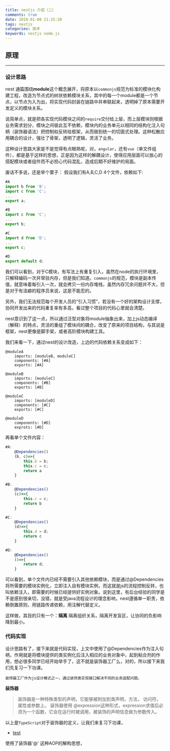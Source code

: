 ```yaml
---
title: nestjs 介绍（二）
comments: true
date: 2018-01-08 21:25:20
tags: nestjs
categories: 技术
keywords: nestjs node.js
---
```


## 原理
---

### 设计思路

nest 通篇围绕**module**这个概念展开，将原本以`commonjs`规范为标准的模块化构建工程，改造为节点式的树状依赖模块关系，其中的每一个module都是一个节点，以节点为入为出，将实现代码封装在链路中并串联起来，透明掉了原本需要开发定义的模块关系。

说简单点，就是把各实现代码模块之间的`require`交付给上层，而上层模块则根据业务需求划分，模块之间彼此互不依赖，模块内的业务单元以相同的结构化注入句柄（装饰器语法）把控制权反转给框架，从而做到统一的切面式处理。这种松散应用耦合的设计，强壮了骨架，透明了逻辑，灵活了业务。

这种设计思路大家是不是觉得有点眼熟呢，对，`angular`，还有`vue`（单文件组件），都是基于这样的思想，正是因为这样的解耦设计，使得应用层面可以放心的搭配模块或者组件而不必担心代码混乱，造成后期不好维护的局面。

废话不多说，还是举个栗子：
假设我们有A,B,C,D 4个文件，依赖如下:
```js
#A
import b from 'B';
import c from 'C';
...
export a;
```
```js
#B
import c from 'C';
...
export b;
```
```js
#C
import d from 'D';
...
export c;
```
```js
#D
export default d;
```
我们可以看到，对于C模块，有写法上有重复引入，虽然在node的执行环境里，只解释编码一次并常驻内存，但是我们知道。`commonjs`的规范，模块是副本传值，就意味着每引入一次，就会拷贝一份内存堆栈，虽然内存冗余问题并不大，但是对于有洁癖的程序员来说，这是不能忍的。

另外，我们无法规范每个开发人员的“引入习惯”，若没有一个好的架构设计支撑，协同开发出来的代码重复率有多高，看过整个项目的代码心里就会清楚。

nest意识到了这一点，所以通过泛型对象将module抽象出来，加上js动态编译（解释）的特点，灵活的重组了模块间的耦合，改变了原来的项目结构，与其说是框架，nest更像是脚手架，或者高阶模块构建工具。

我们来看一下，通过nest的设计改造，上边的代码依赖关系变成如下：

    @moduleA
        imports: [moduleB, moduleC]
        components: [#A]
        exports: [#A]

    @moduleB
        imports: [moduleC]
        components: [#B]
        exports: [#B]

    @moduleC
        imports: [moduleD]
        components: [#C]
        exports: [#C]

    @moduleD
        components: [#D]
        exprots: [#D]

再看单个文件内容：

```js
#A:
    @Dependencies()
    (b, c)=>{
        this.b = b;
        this.c = c;
        return a
    }
```
```js
#B:
    @Dependencies()
    (c)=>{
        this.c = c;
        return b
    }
```
```js
#C:
    @Dependencies()
    (d)=>{
        this.d = d;
        return c
    }
```
```js
#D:
    @Dependencies()
    ()=>{
        return d;
    }
```

可以看到，单个文件内已经不需要引入其他依赖模块，而是通过@Dependencies将所需要的模块实例化，立即注入自有模块实例，而这就是js的流程控制反转，也叫依赖注入，即需要的时候已经提供好实例对象。说到这里，有后台经验的同学是不是感到很亲切，没错，就是受java流程设计的理念影响，nest遵循单一职责，依赖倒置原则，用链路传递依赖，用注解代替定义。

这样做，其目的只有一个：**隔离**
隔离组织关系，隔离开发盲区，让协同的负影响降到最小。

### 代码实现

设计思路有了，接下来就是代码实现，上文中使用了@Dependencies作为注入句柄，作用就是将模块提供的类实例化后注入相应的业务对象中，起到粘合剂的作用，想必很多同学已经开始举手了，这不就是装饰器工厂么，对的，所以接下来我们先复习一下功课。

    装饰器工厂作为js设计模式之一，通过装饰类实现接口解决不同的业务适配问题。

**装饰器**
> 装饰器是一种特殊类型的声明，它能够被附加到类声明，方法， 访问符，属性或参数上。 装饰器使用 @expression这种形式，expression求值后必须为一个函数，它会在运行时被调用，被装饰的声明信息做为参数传入。

以上是`TypeScript`对于装饰器的定义，让我们来复习下功课，

* [test](http://www.baidu.com)




使用了装饰器'@'
这种AOP的解构思想，